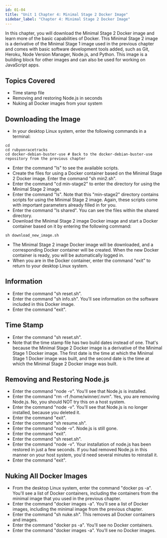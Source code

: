 ```yaml
---
id: 01-04
title: "Unit 1 Chapter 4: Minimal Stage 2 Docker Image"
sidebar_label: "Chapter 4: Minimal Stage 2 Docker Image"
---
```


In this chapter, you will download the Minimal Stage 2 Docker image and learn more of the basic capabilities of Docker. This Minimal Stage 2 image is a derivative of the Minimal Stage 1 image used in the previous chapter and comes with basic software development tools added, such as Git, Heroku, Node Version Manager, Node.js, and Python.  This image is a building block for other images and can also be used for working on JavaScript apps.

## Topics Covered
* Time stamp file
* Removing and restoring Node.js in seconds
* Nuking all Docker images from your system

## Downloading the Image
* In your desktop Linux system, enter the following commands in a terminal:
```
cd
cd rubyonracetracks
cd docker-debian-buster-use # Back to the docker-debian-buster-use repository from the previous chapter
```
* Enter the command "ls" to see the available scripts.
* Create the files for using a Docker container based on the Minimal Stage 2 Docker image.  Enter the command "sh min2.sh".
* Enter the command "cd min-stage2" to enter the directory for using the Minimal Stage 2 image.
* Enter the command "ls".  Note that this "min-stage2" directory contains scripts for using the Minimal Stage 2 image.  Again, these scripts come with important parameters already filled in for you.
* Enter the command "ls shared".  You can see the files within the shared directory.
* Download the Minimal Stage 2 image Docker image and start a Docker container based on it by entering the following command:
```
sh download_new_image.sh
```
* The Minimal Stage 2 image Docker image will be downloaded, and a corresponding Docker container will be created. When the new Docker container is ready, you will be automatically logged in.
* When you are in the Docker container, enter the command "exit" to return to your desktop Linux system.

## Information
* Enter the command "sh reset.sh".
* Enter the command "sh info.sh".  You'll see information on the software included in this Docker image.
* Enter the command "exit".

## Time Stamp
* Enter the command "sh reset.sh".
* Note that the time stamp file has two build dates instead of one.  That's because the Minimal Stage 2 Docker image is a derivative of the Minimal Stage 1 Docker image.  The first date is the time at which the Minimal Stage 1 Docker image was built, and the second date is the time at which the Minimal Stage 2 Docker image was built.

## Removing and Restoring Node.js
* Enter the command "node -v".  You'll see that Node.js is installed.
* Enter the command "rm -rf /home/winner/.nvm".  Yes, you are removing Node.js.  No, you should NOT try this on a host system.
* Enter the command "node -v".  You'll see that Node.js is no longer installed, because you deleted it.
* Enter the command "exit".
* Enter the command "sh resume.sh".
* Enter the command "node -v".  Node.js is still gone.
* Enter the command "exit".
* Enter the command "sh reset.sh".  
* Enter the command "node -v".  Your installation of node.js has been restored in just a few seconds.  If you had removed Node.js in this manner on your host system, you'd need several minutes to reinstall it.
* Enter the command "exit".

## Nuking All Docker Images
* From the desktop Linux system, enter the command "docker ps -a".  You'll see a list of Docker containers, including the containers from the minimal image that you used in the previous chapter.
* Enter the command "docker images -a".  You'll see a list of Docker images, including the minimal image from the previous chapter.
* Enter the command "sh nuke.sh".  This removes all Docker containers and images.
* Enter the command "docker ps -a".  You'll see no Docker containers.
* Enter the command "docker images -a".  You'll see no Docker images.
